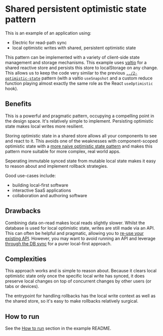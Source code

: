 
# Shared persistent optimistic state pattern

This is an example of an application using:

- Electric for read-path sync
- local optimistic writes with shared, persistent optimistic state

This pattern can be implemented with a variety of client-side state management and storage mechanisms. This example uses [valtio](https://valtio.dev) for a shared reactive store and persists this store to localStorage on any change. This allows us to keep the code very similar to the previous [`../2-optimistic-state`](../2-optimistic-state) pattern (with a valtio `useSnapshot` and a custom reduce function playing almost exactly the same role as the React `useOptimistic` hook).

## Benefits

This is a powerful and pragmatic pattern, occupying a compelling point in the design space. It's relatively simple to implement. Persisting optimistic state makes local writes more resilient.

Storing optimistic state in a shared store allows all your components to see and react to it. This avoids one of the weaknesses with component-scoped optimistic state with a [more naive optimistic state pattern](../2-optimistic-state) and makes this pattern more suitable for more complex, real world apps.

Seperating immutable synced state from mutable local state makes it easy to reason about and implement rollback strategies.

Good use-cases include:

- building local-first software
- interactive SaaS applications
- collaboration and authoring software

## Drawbacks

Combining data on-read makes local reads slightly slower. Whilst the database is used for local optimistic state, writes are still made via an API. This can often be helpful and pragmatic, allowing you to [re-use your existing API](https://electric-sql.com/blog/2024/11/21/local-first-with-your-existing-api). However, you may want to avoid running an API and leverage [through the DB sync](../../3-through-the-db) for a purer local-first approach.

## Complexities

This approach works and is simple to reason about. Because it clears local optimistic state only once the specific local write has synced, it does preserve local changes on top of concurrent changes by other users (or tabs or devices).

The entrypoint for handling rollbacks has the local write context as well as the shared store, so it's easy to make rollbacks relatively surgical.

## How to run

See the [How to run](../../README.md#how-to-run) section in the example README.

